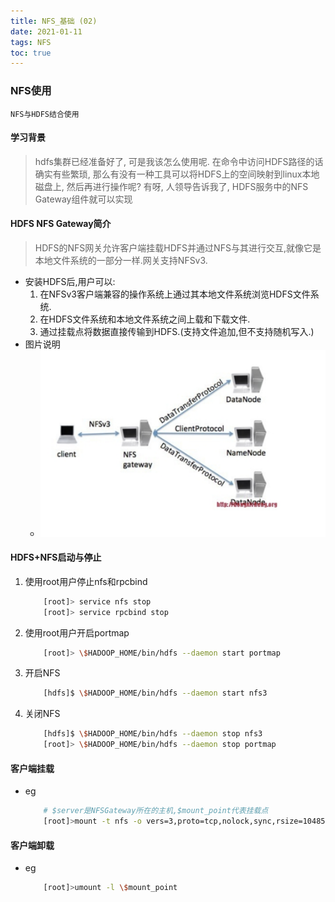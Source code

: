 ```yaml
---
title: NFS_基础 (02)
date: 2021-01-11
tags: NFS
toc: true
---
```


### NFS使用
    NFS与HDFS结合使用

<!-- more -->

#### 学习背景
> hdfs集群已经准备好了, 可是我该怎么使用呢. 在命令中访问HDFS路径的话确实有些繁琐, 那么有没有一种工具可以将HDFS上的空间映射到linux本地磁盘上, 然后再进行操作呢? 有呀, 人领导告诉我了, HDFS服务中的NFS Gateway组件就可以实现

#### HDFS NFS Gateway简介
> HDFS的NFS网关允许客户端挂载HDFS并通过NFS与其进行交互,就像它是本地文件系统的一部分一样.网关支持NFSv3.
- 安装HDFS后,用户可以: 
    1. 在NFSv3客户端兼容的操作系统上通过其本地文件系统浏览HDFS文件系统.
    2. 在HDFS文件系统和本地文件系统之间上载和下载文件.
    3. 通过挂载点将数据直接传输到HDFS.(支持文件追加,但不支持随机写入.)
- 图片说明
    * ![PHP常量](/img/20210111_1.png)

#### HDFS+NFS启动与停止
1. 使用root用户停止nfs和rpcbind
    ```bash
        [root]> service nfs stop
        [root]> service rpcbind stop
    ```
2. 使用root用户开启portmap
    ```bash
        [root]> \$HADOOP_HOME/bin/hdfs --daemon start portmap
    ```
3. 开启NFS
    ```bash
        [hdfs]$ \$HADOOP_HOME/bin/hdfs --daemon start nfs3
    ```
4. 关闭NFS
    ```bash
        [hdfs]$ \$HADOOP_HOME/bin/hdfs --daemon stop nfs3
        [root]> \$HADOOP_HOME/bin/hdfs --daemon stop portmap
    ```

#### 客户端挂载
- eg
    ```bash
        # $server是NFSGateway所在的主机,$mount_point代表挂载点
        [root]>mount -t nfs -o vers=3,proto=tcp,nolock,sync,rsize=1048576,wsize=1048576 \$server:/ \$mount_point
    ```

#### 客户端卸载
- eg
    ```bash
        [root]>umount -l \$mount_point
    ```


